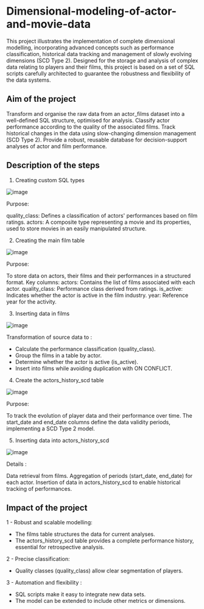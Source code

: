 # Dimensional-modeling-of-actor-and-movie-data

This project illustrates the implementation of complete dimensional modelling, incorporating advanced concepts such as performance classification, historical data tracking and management of slowly evolving dimensions (SCD Type 2). Designed for the storage and analysis of complex data relating to players and their films, this project is based on a set of SQL scripts carefully architected to guarantee the robustness and flexibility of the data systems.

<h2> Aim of the project </h2>


Transform and organise the raw data from an actor_films dataset into a well-defined SQL structure, optimised for analysis.
Classify actor performance according to the quality of the associated films.
Track historical changes in the data using slow-changing dimension management (SCD Type 2).
Provide a robust, reusable database for decision-support analyses of actor and film performance.

<h2> Description of the steps </h2>

1. Creating custom SQL types

![image](https://github.com/user-attachments/assets/6e1cb465-5be7-4e28-bc33-d58d88a89d3c)


Purpose:

quality_class: Defines a classification of actors' performances based on film ratings.
actors: A composite type representing a movie and its properties, used to store movies in an easily manipulated structure.

2. Creating the main film table


![image](https://github.com/user-attachments/assets/b3c92de9-4f5e-4f43-bd38-03f26b93fd2d)

Purpose:

To store data on actors, their films and their performances in a structured format.
Key columns:
actors: Contains the list of films associated with each actor.
quality_class: Performance class derived from ratings.
is_active: Indicates whether the actor is active in the film industry.
year: Reference year for the activity.

3. Inserting data in films

![image](https://github.com/user-attachments/assets/29c7f5b0-812a-4c19-ad2f-57d681994c2b)


Transformation of source data to :
- Calculate the performance classification (quality_class).
- Group the films in a table by actor.
- Determine whether the actor is active (is_active).
- Insert into films while avoiding duplication with ON CONFLICT.

4. Create the actors_history_scd table

![image](https://github.com/user-attachments/assets/50291cef-64f2-4633-8bda-623a831cc4d8)

Purpose:

To track the evolution of player data and their performance over time.
The start_date and end_date columns define the data validity periods, implementing a SCD Type 2 model.

5. Inserting data into actors_history_scd


![image](https://github.com/user-attachments/assets/91327969-351e-4c51-a9ed-a8af401c8521)


Details :

Data retrieval from films.
Aggregation of periods (start_date, end_date) for each actor.
Insertion of data in actors_history_scd to enable historical tracking of performances.

## Impact of the project

1 - Robust and scalable modelling:
 
  - The films table structures the data for current analyses.
  - The actors_history_scd table provides a complete performance history, essential for retrospective analysis.


2 - Precise classification:

  - Quality classes (quality_class) allow clear segmentation of players.
  
3 - Automation and flexibility :
  - SQL scripts make it easy to integrate new data sets.
  - The model can be extended to include other metrics or dimensions.
